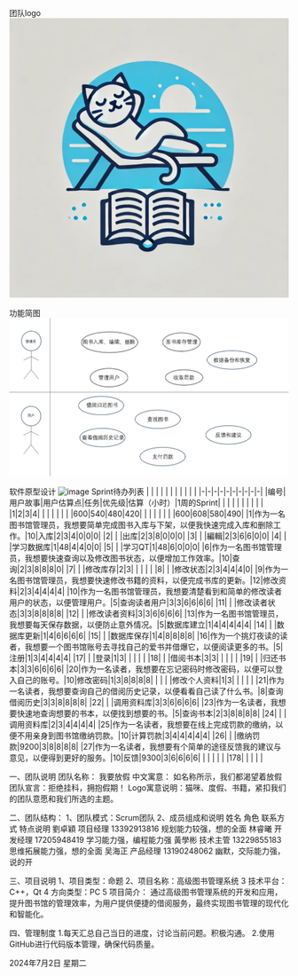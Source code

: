团队logo
![image](https://github.com/Andylih2005/summer-work/blob/main/Logo.png)

功能简图
![image](https://github.com/Andylih2005/summer-work/blob/main/%E5%8A%9F%E8%83%BD%E7%AE%80%E5%9B%BE.png)

软件原型设计
![image](https://github.com/Andylih2005/summer-work/blob/main/%E5%9C%96%E7%89%87_20240702171629.png)
Sprint待办列表
| | | | | | | | | | |
|-|-|-|-|-|-|-|-|-|-|
|编号|用户故事|用户估算点|任务|优先级|估算（小时）|1周的Sprint| | | |
| | | | | | |1|2|3|4|
| | | | | | |600|540|480|420|
| | | | | | |600|608|580|490|
|1|作为一名图书馆管理员，我想要简单完成图书入库与下架，以便我快速完成入库和删除工作。|10|入库|2|3|4|0|0|0|
|2| | |出库|2|3|8|0|0|0|
|3| | |編輯|2|3|6|6|0|0|
|4| | |学习数据库|1|48|4|4|0|0|
|5| | |学习QT|1|48|6|0|0|0|
|6|作为一名图书馆管理员，我想要快速查询以及修改图书状态，以便增加工作效率。|10|查询|2|3|8|8|8|0|
|7| | |修改库存|2|3| | | | |
|8| | |修改状态|2|3|4|4|4|0|
|9|作为一名图书馆管理员，我想要快速修改书籍的资料，以便完成书库的更新。|12|修改资料|2|3|4|4|4|4|
|10|作为一名图书馆管理员，我想要清楚看到和简单的修改读者用户的状态，以便管理用户。|5|查询读者用户|3|3|6|6|6|6|
|11| | |修改读者状态|3|3|8|8|8|8|
|12| | |修改读者资料|3|3|6|6|6|6|
|13|作为一名图书馆管理员，我想要每天保存数据，以便防止意外情况。|5|数据库建立|1|4|4|4|4|4|
|14| | |数据库更新|1|4|6|6|6|6|
|15| | |数据库保存|1|4|8|8|8|8|
|16|作为一个挑灯夜读的读者，我想要一个图书馆账号去寻找自己的爱书并借爆它，以便阅读更多的书。|5|注册|1|3|4|4|4|4|
|17| | |登录|1|3| | | | |
|18| | |借阅书本|3|3| | | | |
|19| | |归还书本|3|3|6|6|6|6|
|20|作为一名读者，我想要在忘记密码时修改密码，以便可以登入自己的账号。|10|修改密码|1|3|8|8|8|8|
| | | |修改个人资料|1|3| | | | |
|21|作为一名读者，我想要查询自己的借阅历史记录，以便看看自己读了什么书。|8|查询借阅历史|3|3|8|8|8|8|
|22| | |调用资料库|3|3|6|6|6|6|
|23|作为一名读者，我想要快速地查询想要的书本，以便找到想要的书。|5|查询书本|2|3|8|8|8|8|
|24| | |调用资料库|2|3|4|4|4|4|
|25|作为一名读者，我想要在线上完成罚款的缴纳，以便不用亲身到图书馆缴纳罚款。|10|计算罚款|3|4|4|4|4|4|
|26| | |缴纳罚款|9200|3|8|8|8|8|
|27|作为一名读者，我想要有个简单的途径反馈我的建议与意见，以便得到更好的服务。|10|反馈|9300|3|6|6|6|6|
| | | | | |178| | | | |

一、团队说明
团队名称：	我要放假
中文寓意：	如名称所示，我们都渴望着放假
团队宣言：拒绝挂科，拥抱假期！
Logo寓意说明：猫咪、度假、书籍，紧扣我们的团队意愿和我们所选的主题。

二、团队结构：
1、团队模式：Scrum团队
2、成员组成和说明
姓名    角色     联系方式        特点说明
劉卓穎	项目经理	13392913816	规划能力较强，想的全面
林睿曦	开发经理	17205948419	学习能力强，编程能力强
黃學彬	技术主管	13229855183	思维拓展能力强，想的全面
吴海正	产品经理	13190248062	幽默，交际能力强，说的开

三、项目说明
1、项目类型：命题
2、项目名称：高级图书管理系统
3 技术平台：C++，Qt
4 方向类型：PC
5 项目简介：
通过高级图书管理系统的开发和应用，提升图书馆的管理效率，为用户提供便捷的借阅服务，最终实现图书管理的现代化和智能化。

四、管理制度
1.每天汇总自己当日的进度，讨论当前问题。积极沟通。
2.使用GitHub进行代码版本管理，确保代码质量。


2024年7月2日 星期二
